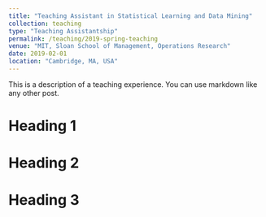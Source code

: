 ```yaml
---
title: "Teaching Assistant in Statistical Learning and Data Mining"
collection: teaching
type: "Teaching Assistantship"
permalink: /teaching/2019-spring-teaching
venue: "MIT, Sloan School of Management, Operations Research"
date: 2019-02-01
location: "Cambridge, MA, USA"
---
```


This is a description of a teaching experience. You can use markdown like any other post.

Heading 1
======

Heading 2
======

Heading 3
======
